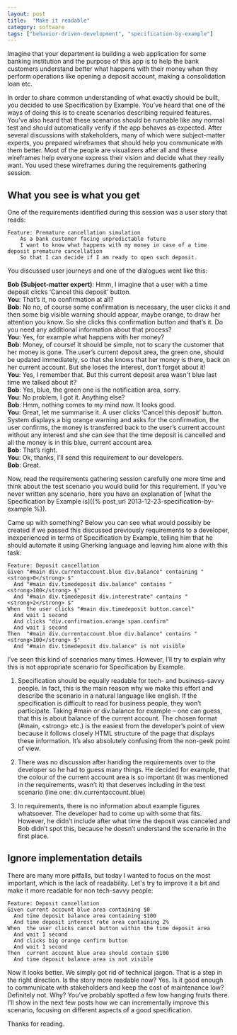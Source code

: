 ```yaml
---
layout: post
title:  "Make it readable"
category: software
tags: ["behavior-driven-development", "specification-by-example"]
---
```

<p class="excerpt">
Imagine that your department is building a web application for some banking institution and the purpose of this app is to help the bank customers understand better what happens with their money when they perform operations like opening a deposit account, making a consolidation loan etc.
</p>

In order to share common understanding of what exactly should be built, you decided to use Specification by Example. You’ve heard that one of the ways of doing this is to create scenarios describing required features. You’ve also heard that these scenarios should be runnable like any normal test and should automatically verify if the app behaves as expected. After several discussions with stakeholders, many of which were subject-matter experts, you prepared wireframes that should help you communicate with them better. Most of the people are visualizers after all and these wireframes help everyone express their vision and decide what they really want. You used these wireframes during the requirements gathering session.
<span class="readmore"/>

## What you see is what you get

One of the requirements identified during this session was a user story that reads:

~~~gherkin
Feature: Premature cancellation simulation
    As a bank customer facing unpredictable future
    I want to know what happens with my money in case of a time deposit premature cancellation    
    So that I can decide if I am ready to open such deposit.
~~~


You discussed user journeys and one of the dialogues went like this:

<div class="dialogue">
<strong>Bob (Subject-matter expert)</strong>: Hmm, I imagine that a user with a time deposit clicks ‘Cancel this deposit’ button.<br/>
<strong>You</strong>: That’s it, no confirmation at all?<br/>
<strong>Bob</strong>: No no, of course some confirmation is necessary, the user clicks it and then some big visible warning should appear, maybe orange, to draw her attention you know. So she clicks this confirmation button and that’s it. Do you need any additional information about that process?<br/>
<strong>You</strong>: Yes, for example what happens with her money?<br/>
<strong>Bob</strong>: Money, of course! It should be simple, not to scary the customer that her money is gone. The user’s current deposit area, the green one, should be updated immediately, so that she knows that her money is there, back on her current account. But she loses the interest, don’t forget about it!<br/>
<strong>You</strong>: Yes, I remember that. But this current deposit area wasn't blue last time we talked about it?<br/>
<strong>Bob</strong>: Yes, blue, the green one is the notification area, sorry.<br/>
<strong>You</strong>: No problem, I got it. Anything else?<br/>
<strong>Bob</strong>: Hmm, nothing comes to my mind now. It looks good.<br/>
<strong>You</strong>: Great, let me summarise it. A user clicks ‘Cancel this deposit’ button. System displays a big orange warning and asks for the confirmation, the user confirms, the money is transferred back to the user’s current account without any interest and she can see that the time deposit is cancelled and all the money is in this blue, current account area.<br/>
<strong>Bob</strong>: That’s right.<br/>
<strong>You</strong>: Ok, thanks, I’ll send this requirement to our developers.<br/>
<strong>Bob</strong>: Great.

</div>


Now, read the requirements gathering session carefully one more time and think about the test scenario you would build for this requirement.
If you’ve never written any scenario, here you have an explanation of [what the Specification by Example is]({% post_url 2013-12-23-specification-by-example %}).

Came up with something? Below you can see what would possibly be created if we passed this discussed previously requirements to a developer, inexperienced in terms of Specification by Example, telling him that he should automate it using Gherking language and leaving him alone with this task:

~~~gherkin
Feature: Deposit cancellation
Given "#main div.currentaccount.blue div.balance" containing "<strong>0</strong> $"
  And "#main div.timedeposit div.balance" contains "<strong>100</strong> $"
  And "#main div.timedeposit div.interestrate" contains "<strong>2</strong> $"
When  the user clicks "#main div.timedeposit button.cancel"
  And wait 1 second
  And clicks "div.confirmation.orange span.confirm"
  And wait 1 second
Then  "#main div.currentaccount.blue div.balance" contains "<strong>100</strong> $"
  And "#main div.timedeposit div.balance" is not visible
~~~

I’ve seen this kind of scenarios many times. However, I’ll try to explain why this is not appropriate scenario for Specification by Example.

1. Specification should be equally readable for tech- and business-savvy people. In fact, this is the main reason why we make this effort and describe the scenario in a natural language like english. If the specification is difficult to read for business people, they won’t participate. Taking #main or div.balance for example &#8211; one can guess, that this is about balance of the current account. The chosen format (#main, &lt;strong&gt; etc.) is the easiest from the developer’s point of view because it follows closely HTML structure of the page that displays these information. It’s also absolutely confusing from the non-geek point of view.

2. There was no discussion after handing the requirements over to the developer so he had to guess many things. He decided for example, that the colour of the current account area is so important (it was mentioned in the requirements, wasn’t it) that deserves including in the test scenario (line one: div.currentaccount.blue)

3. In requirements, there is no information about example figures whatsoever. The developer had to come up with some that fits. However, he didn’t include after what time the deposit was canceled and Bob didn’t spot this, because he doesn’t understand the scenario in the first place.

## Ignore implementation details

There are many more pitfalls, but today I wanted to focus on the most important, which is the lack of readability.
Let's try to improve it a bit and make it more readable for non tech-savvy people:

~~~gherkin
Feature: Deposit cancellation
Given current account blue area containing $0
  And time deposit balance area containing $100
  And time deposit interest rate area containing 2%
When  the user clicks cancel button within the time deposit area
  And wait 1 second
  And clicks big orange confirm button
  And wait 1 second
Then  current account blue area should contain $100
  And time deposit balance area is not visible
~~~

Now it looks better. We simply got rid of technical jargon. That is a step in the right direction. Is the story more readable now? Yes. Is it good enough to communicate with stakeholders and keep the cost of maintenance low? Definitely not. Why? You’ve probably spotted a few low hanging fruits there. I’ll show in the next few posts how we can incrementally improve this scenario, focusing on different aspects of a good specification.

Thanks for reading.
